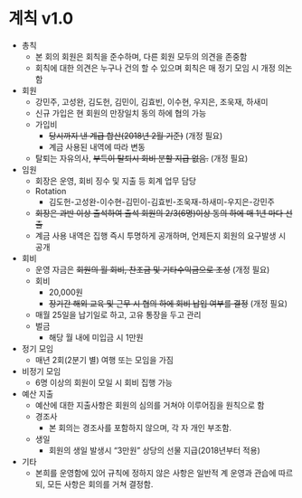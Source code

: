 # 계칙 v1.0
- 총칙
    - 본 회의 회원은 회칙을 준수하며, 다른 회원 모두의 의견을 존중함
    - 회칙에 대한 의견은 누구나 건의 할 수 있으며 회칙은 매 정기 모임 시 개정 의논함
- 회원
    - 강민주, 고성완, 김도헌, 김민이, 김효빈, 이수현, 우지은, 조욱재, 하새미
    - 신규 가입은 현 회원의 만장일치 동의 하에 협의 가능
    - 가입비
        - ~~당시까지 낸 계급 합산(2018년 2월 기준)~~ (개정 필요)
        - 계금 사용된 내역에 따라 변동
    - 탈퇴는 자유의사, ~~부득이 탈퇴시 회비 분할 지급 없음.~~ (개정 필요) 
- 임원
    - 회장은 운영, 회비 징수 및 지출 등 회계 업무 담당
    - Rotation
        - 김도헌-고성완-이수현-김민이-김효빈-조욱재-하새미-우지은-강민주
    - ~~회장은 과반 이상 출석하여 출석 회원의 2/3(6명)이상 동의 하에 매 1년 마다 선출~~
    - 계금 사용 내역은 집행 즉시 투명하게 공개하며, 언제든지 회원의 요구발생 시 공개
- 회비
    - 운영 자금은 ~~회원의 월 회비, 찬조금 및 기타수익금으로 조성~~ (개정 필요)
    - 회비
        - 20,000원
        - ~~장기간 해외 교육 및 근무 시 협의 하에 회비 납입 여부를 결정~~ (개정 필요)
    - 매월 25일을 납기일로 하고, 고유 통장을 두고 관리
    - 벌금
        - 해당 월 내에 미입금 시 1만원
- 정기 모임
    - 매년 2회(2분기 별) 여행 또는 모임을 가짐
- 비정기 모임
    - 6명 이상의 회원이 모일 시 회비 집행 가능
- 예산 지출
    - 예산에 대한 지출사항은 회원의 심의를 거쳐야 이루어짐을 원칙으로 함
    - 경조사
        - 본 회의는 경조사를 포함하지 않으며, 각 자 개인 부조함.
    - 생일
        - 회원의 생일 발생시 “3만원” 상당의 선물 지급(2018년부터 적용)
- 기타
    - 본희를 운영함에 있어 규칙에 정하지 않은 사항은 일반적 계 운영과 관습에 따르되, 모든 사항은 회의를 거쳐 결정함.
